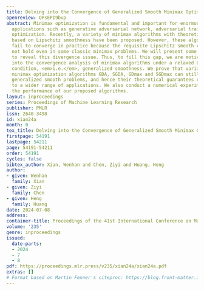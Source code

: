 ```yaml
---
title: Delving into the Convergence of Generalized Smooth Minimax Optimization
openreview: QPsEPI9bvp
abstract: Minimax optimization is fundamental and important for enormous machine learning
  applications such as generative adversarial network, adversarial training, and robust
  optimization. Recently, a variety of minimax algorithms with theoretical guarantees
  based on Lipschitz smoothness have been proposed. However, these algorithms could
  fail to converge in practice because the requisite Lipschitz smooth condition may
  not hold even in some classic minimax problems. We will present some counterexamples
  to reveal this divergence issue. Thus, to fill this gap, we are motivated to delve
  into the convergence analysis of minimax algorithms under a relaxed Lipschitz smoothness
  condition, <em>i.e.</em>, generalized smoothness. We prove that variants of basic
  minimax optimization algorithms GDA, SGDA, GDmax and SGDmax can still converge in
  generalized smooth problems, and hence their theoretical guarantees can be extended
  to a wider range of applications. We also conduct a numerical experiment to validate
  the performance of our proposed algorithms.
layout: inproceedings
series: Proceedings of Machine Learning Research
publisher: PMLR
issn: 2640-3498
id: xian24a
month: 0
tex_title: Delving into the Convergence of Generalized Smooth Minimax Optimization
firstpage: 54191
lastpage: 54211
page: 54191-54211
order: 54191
cycles: false
bibtex_author: Xian, Wenhan and Chen, Ziyi and Huang, Heng
author:
- given: Wenhan
  family: Xian
- given: Ziyi
  family: Chen
- given: Heng
  family: Huang
date: 2024-07-08
address:
container-title: Proceedings of the 41st International Conference on Machine Learning
volume: '235'
genre: inproceedings
issued:
  date-parts:
  - 2024
  - 7
  - 8
pdf: https://proceedings.mlr.press/v235/xian24a/xian24a.pdf
extras: []
# Format based on Martin Fenner's citeproc: https://blog.front-matter.io/posts/citeproc-yaml-for-bibliographies/
---
```

